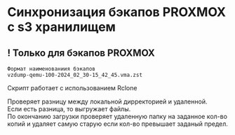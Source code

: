 # Синхронизация бэкапов PROXMOX с s3 хранилищем

## ! Только для бэкапов PROXMOX


```
Формат наименованиия бэкапов 
vzdump-qemu-100-2024_02_30-15_42_45.vma.zst
```

Скрипт работает с использованием Rclone

Проверяет разницу между локальной дирректорией и удаленной.<br>
Если есть разница, то выгружает файлы.<br>
По окончанию загрузки проверяет удаленную папку на заданное кол-во копий и удаляет самую старую если кол-во превышает заданый предел.